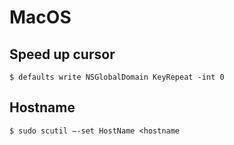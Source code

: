# MacOS

## Speed up cursor

```
$ defaults write NSGlobalDomain KeyRepeat -int 0
```

## Hostname

```
$ sudo scutil –-set HostName <hostname
```
